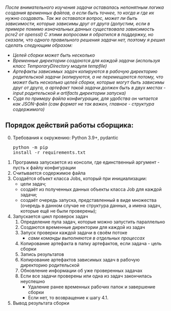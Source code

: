 <i>После внимательного изучения задачи оставалась непонятным логика создания временных файлов, а если быть точнее, то
когда и где их нужно создавать. Так же оставался вопрос, может ли быть зависимости, которые зависимы друг от друга 
(допустим, если в примере помимо изначальных данных существовала зависимость pcre2 от openssl)
С этими вопросами я обратился в поддержку, но сказали, что одного правильного решения задачи нет,
поэтому я решил сделать следующим образом:
- Целей сборки может быть несколько
- Временные директории создаются для каждой задачи (используя класс TemporaryDirectory модуля tempfile)
- Артефакты зависимых задач копируются в рабочую директорию родительской задачи (копируются, а не перемещаются потому, 
что может быть несколько целей сборки, которые могут быть зависимы друг от друга, а артефакт такой задачи 
должен быть в двух местах - input родительской и artifacts директории запуска)
- Судя по примеру файла конфигурации, для удобства он читается как JSON-файл (сам формат не так важен, главное -
структура содержимого)</br></i>

Порядок действий работы сборщика:
-----
0. Требования к окружению: Python 3.9+, pydantic <pre>python -m pip install -r requirements.txt</pre>
1. Программа запускается из консоли, где единственный аргумент - пусть к файлу конфигурации
2. Считывается содержимое файла
3. Создаётся объект класса Jobs, который при инициализации:
    - цели задач;
    - создаёт из полученных данных объекты класса Job для каждой задачи;
    - создаёт очередь запуска, представленный в виде множества (очередь в данном случае не структура данных, а имена
задач, которые ещё не были проверены);
4. Запускается цикл проверок задач
   1. Определение пула задач, которые можно запустить параллельно
   2. Создаются временные директории для каждой из задач
   3. Запуск проверки каждой задачи в своём потоке
      - _сами команды выполняются в отдельных процессах_
   4. Копирование артефакта в папку артефактов, если задача - цель сборки
   5. Запись результатов
   6. Копирование артефактов зависимых задач в рабочую директорию родительской
   7. Обновление информации об уже проверенных задачах
   8. Если все задачи проверены или одна из задач закончилась неуспешно
      - Удаление ранее временных рабочих папок и завершение сборки
      - Если нет, то возвращение к шагу 4.1.
5. Вывод результата сборки

